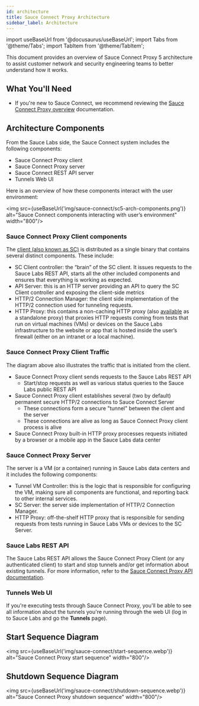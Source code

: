 ```yaml
---
id: architecture
title: Sauce Connect Proxy Architecture
sidebar_label: Architecture
---
```


import useBaseUrl from '@docusaurus/useBaseUrl';
import Tabs from '@theme/Tabs';
import TabItem from '@theme/TabItem';

This document provides an overview of Sauce Connect Proxy 5 architecture to assist customer network and security engineering teams to better understand how it works.

## What You'll Need

- If you're new to Sauce Connect, we recommend reviewing the [Sauce Connect Proxy overview](/secure-connections/sauce-connect) documentation.

## Architecture Components

From the Sauce Labs side, the Sauce Connect system includes the following components:

- Sauce Connect Proxy client
- Sauce Connect Proxy server
- Sauce Connect REST API server
- Tunnels Web UI

Here is an overview of how these components interact with the user environment:

<img src={useBaseUrl('img/sauce-connect/sc5-arch-components.png')} alt="Sauce Connect components interacting with user’s environment" width="800"/>

### Sauce Connect Proxy Client components

The [client (also known as SC)](/secure-connections/sauce-connect-5/installation/#download-latest-version) is distributed as a single binary that contains several distinct components. These include:

- SC Client controller: the “brain” of the SC client. It issues requests to the Sauce Labs REST API, starts all the other included components and ensures that everything is working as expected.
- API Server: this is an HTTP server providing an API to query the SC Client controller and exposing the client-side metrics
- HTTP/2 Connection Manager: the client side implementation of the HTTP/2 connection used for tunneling requests.
- HTTP Proxy: this contains a non-caching HTTP proxy (also [available](https://github.com/saucelabs/forwarder) as a standalone proxy) that proxies HTTP requests coming from tests that run on virtual machines (VMs) or devices on the Sauce Labs infrastructure to the website or app that is hosted inside the user’s firewall (either on an intranet or a local machine).

### Sauce Connect Proxy Client Traffic

The diagram above also illustrates the traffic that is initiated from the client.

- Sauce Connect Proxy client sends requests to the Sauce Labs REST API
  - Start/stop requests as well as various status queries to the Sauce Labs public REST API
- Sauce Connect Proxy client establishes several (two by default) permanent secure HTTP/2 connections to Sauce Connect Server
  - These connections form a secure "tunnel" between the client and the server
  - These connections are alive as long as Sauce Connect Proxy client process is alive
- Sauce Connect Proxy built-in HTTP proxy processes requests initiated by a browser or a mobile app in the Sauce Labs data center

### Sauce Connect Proxy Server

The server is a VM (or a container) running in Sauce Labs data centers and it includes the following components:

- Tunnel VM Controller: this is the logic that is responsible for configuring the VM, making sure all components are functional, and reporting back to other internal services.
- SC Server: the server side implementation of HTTP/2 Connection Manager.
- HTTP Proxy: off-the-shelf HTTP proxy that is responsible for sending requests from tests running in Sauce Labs VMs or devices to the SC Server.

### Sauce Labs REST API

The Sauce Labs REST API allows the Sauce Connect Proxy Client (or any authenticated client) to start and stop tunnels and/or get information about existing tunnels. For more information, refer to the [Sauce Connect Proxy API documentation](/dev/api/connect).

### Tunnels Web UI

If you're executing tests through Sauce Connect Proxy, you'll be able to see all information about the tunnels you're running through the web UI (log in to Sauce Labs and go the **Tunnels** page).

## Start Sequence Diagram

<img src={useBaseUrl('img/sauce-connect/start-sequence.webp')} alt="Sauce Connect Proxy start sequence" width="800"/>

## Shutdown Sequence Diagram

<img src={useBaseUrl('img/sauce-connect/shutdown-sequence.webp')} alt="Sauce Connect Proxy shutdown sequence" width="800"/>
